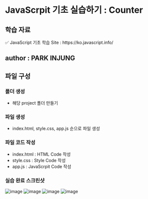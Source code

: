 # JavaScrpit 기초 실습하기 : Counter
## 학습 자료
<p>✅ JavaScript 기초 학습 Site : https://ko.javascript.info/</p> 

## author : PARK INJUNG

## 파일 구성
### 폴더 생성
- 해당 project 폴더 만들기

### 파일 생성
- index.html, style.css, app.js 순으로 파일 생성

### 파일 코드 작성
- index.html : HTML Code 작성
- style.css : Style Code 작성
- app.js : JavaScrpit Code 작성

### 실습 완료 스크린샷
![image](https://github.com/user-attachments/assets/f0d56721-d9a4-4aa3-be7b-cdc01d65a6a6)
![image](https://github.com/user-attachments/assets/6c5d1206-7869-42aa-ba25-d6a501532984)
![image](https://github.com/user-attachments/assets/d7d424f2-9c76-46ab-a4a9-14736f062717)
![image](https://github.com/user-attachments/assets/373163f3-b9c6-4a4b-b22c-2a517afc1f96)
